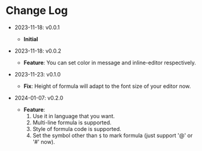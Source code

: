 # Change Log

- 2023-11-18: v0.0.1
  - **Initial**

- 2023-11-18: v0.0.2
  - **Feature**: You can set color in message and inline-editor respectively.

- 2023-11-23: v0.1.0
  - **Fix**: Height of formula will adapt to the font size of your editor now.

- 2024-01-07: v0.2.0
  - **Feature**:
    1. Use it in language that you want.
    2. Multi-line formula is supported.
    3. Style of formula code is supported.
    4. Set the symbol other than `$` to mark formula (just support '@' or '#' now).